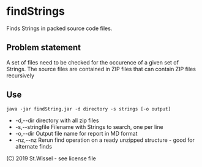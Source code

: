 # findStrings

Finds Strings in packed source code files.

## Problem statement

A set of files need to be checked for the occurence of a given set of Strings.
The source files are contained in ZIP files that can contain ZIP files recursively


## Use

`java -jar findString.jar -d directory -s strings [-o output]`

- -d,--dir <arg>          directory with all zip files
- -s,--stringfile <arg>   Filename with Strings to search, one per line
- -o,--dir <arg>          Output file name for report in MD format
- -nz,--nz                Rerun find operation on a ready unzipped structure - good for alternate finds

(C) 2019 St.Wissel - see license file

